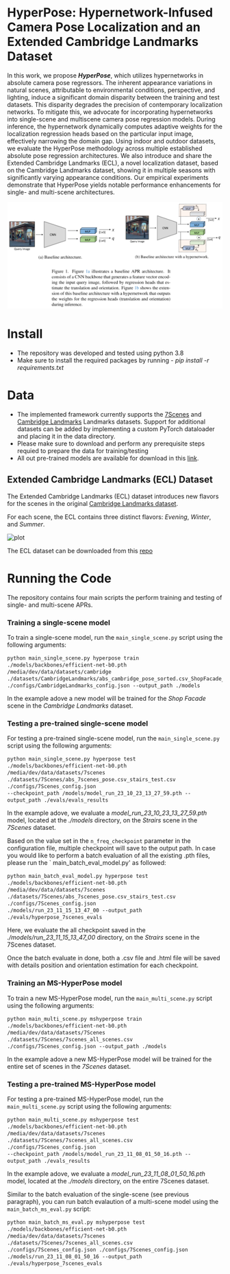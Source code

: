 # HyperPose: Hypernetwork-Infused Camera Pose Localization and an Extended Cambridge Landmarks Dataset

In this work, we propose ***HyperPose***, which utilizes hypernetworks in absolute camera pose regressors. The inherent appearance variations in natural scenes, attributable to environmental conditions, perspective, and lighting, induce a significant domain disparity between the training and test datasets. This disparity degrades the precision of contemporary localization networks. To mitigate this, we advocate for incorporating hypernetworks into single-scene and multiscene camera pose regression models. During inference, the hypernetwork dynamically computes adaptive weights for the localization regression heads based on the particular input image, effectively narrowing the domain gap. Using indoor and outdoor datasets, we evaluate the HyperPose methodology across multiple established absolute pose regression architectures. We also introduce and share the Extended Cambridge Landmarks (ECL), a novel localization dataset, based on the Cambridge Landmarks dataset, showing it in multiple seasons with significantly varying appearance conditions. Our empirical experiments demonstrate that HyperPose yields notable performance enhancements for single- and multi-scene architectures.

![plot](./img/hyperpose_arch_intro.png?raw=true "Title")

# Install

* The repository was developed and tested using python 3.8
* Make sure to install the required packages by running - *pip install -r requirements.txt*

# Data

* The implemented framework currently supports
  the [7Scenes](https://www.microsoft.com/en-us/research/project/rgb-d-dataset-7-scenes/)
  and [Cambridge Landmarks](https://www.repository.cam.ac.uk/items/53788265-cb98-42ee-b85b-7a0cbc8eddb3) Landmarks
  datasets. Support for additional datasets can be added by implementing a custom PyTorch dataloader and placing it in
  the data directory.
* Please make sure to download and perform any prerequisite steps requied to prepare the data for training/testing
* All out pre-trained models are available for download in
  this [link](https://www.dropbox.com/scl/fi/bj72wz17u77phidvtgyem/drive-download-20241114T145344Z-001.zip?rlkey=x0gzacfep9fe9kgq2yxc3tfq0&e=1&st=icbxe3s7&dl=0).

## Extended Cambridge Landmarks (ECL) Dataset

The Extended Cambridge Landmarks (ECL) dataset introduces new flavors for the scenes in the
original [Cambridge Landmarks dataset](https://www.repository.cam.ac.uk/items/53788265-cb98-42ee-b85b-7a0cbc8eddb3).

For each scene, the ECL contains three distinct flavors: *Evening*, *Winter*, and *Summer*.

![plot](https://anonymous.4open.science/r/extcambridgelandmarks-7A55/static/images/ecl_teaser.png?raw=true "Title")

The ECL dataset can be downloaded from this [repo](https://anonymous.4open.science/r/extcambridgelandmarks-7A55)

# Running the Code

The repository contains four main scripts the perform training and testing of single- and multi-scene APRs.

### Training a single-scene model

To train a single-scene model, run the `main_single_scene.py` script using the following arguments:

```
python main_single_scene.py hyperpose train ./models/backbones/efficient-net-b0.pth /media/dev/data/datasets/cambridge ./datasets/CambridgeLandmarks/abs_cambridge_pose_sorted.csv_ShopFacade_train.csv ./configs/CambridgeLandmarks_config.json --output_path ./models
```

In the example adove a new model will be trained for the *Shop Facade* scene in the *Cambridge Landmarks* dataset.

### Testing a pre-trained single-scene model

For testing a pre-trained single-scene model, run the `main_single_scene.py` script using the following arguments:

```
python main_single_scene.py hyperpose test ./models/backbones/efficient-net-b0.pth /media/dev/data/datasets/7scenes ./datasets/7Scenes/abs_7scenes_pose.csv_stairs_test.csv ./configs/7Scenes_config.json
--checkpoint_path /models/model_run_23_10_23_13_27_59.pth --output_path ./evals/evals_results
```

In the example adove, we evaluate a *model_run_23_10_23_13_27_59.pth* model, located at the *./models* directory, on the
*Strairs* scene in the *7Scenes* dataset.

Based on the value set in the `n_freq_checkpoint` parameter in the configuration file, multiple checkpoint will save to
the output path.
In case you would like to perform a batch evaluation of all the existing .pth files, please run the `
main_batch_eval_model.py' as followed:

```
python main_batch_eval_model.py hyperpose test ./models/backbones/efficient-net-b0.pth /media/dev/data/datasets/7scenes ./datasets/7Scenes/abs_7scenes_pose.csv_stairs_test.csv ./configs/7Scenes_config.json
./models/run_23_11_15_13_47_00 --output_path ./evals/hyperpose_7scenes_evals
```

Here, we evaluate the all checkpoint saved in the *./models/run_23_11_15_13_47_00* directory, on the *Strairs* scene in
the 7Scenes dataset.

Once the batch evaluate in done, both a .csv file and .html file will be saved with details position and orientation
estimation for each checkpoint.

### Training an MS-HyperPose model

To train a new MS-HyperPose model, run the `main_multi_scene.py` script using the following arguments:

```
python main_multi_scene.py mshyperpose train ./models/backbones/efficient-net-b0.pth /media/dev/data/datasets/7Scenes ./datasets/7Scenes/7scenes_all_scenes.csv ./configs/7Scenes_config.json --output_path ./models
```

In the example adove a new MS-HyperPose model will be trained for the entire set of scenes in the *7Scenes* dataset.

### Testing a pre-trained MS-HyperPose model

For testing a pre-trained MS-HyperPose model, run the `main_multi_scene.py` script using the following arguments:

```
python main_multi_scene.py mshyperpose test ./models/backbones/efficient-net-b0.pth /media/dev/data/datasets/7scenes ./datasets/7Scenes/7scenes_all_scenes.csv ./configs/7Scenes_config.json
--checkpoint_path /models/model_run_23_11_08_01_50_16.pth --output_path ./evals_results
```

In the example adove, we evaluate a *model_run_23_11_08_01_50_16.pth* model, located at the *./models* directory, on the
entire 7Scenes dataset.

Similar to the batch evaluation of the single-scene (see previous paragraph), you can run batch evalaution of a
multi-scene model using the `main_batch_ms_eval.py` script:

```
python main_batch_ms_eval.py mshyperpose test ./models/backbones/efficient-net-b0.pth /media/dev/data/datasets/7scenes ./datasets/7Scenes/7scenes_all_scenes.csv ./configs/7Scenes_config.json ./configs/7Scenes_config.json
./models/run_23_11_08_01_50_16 --output_path ./evals/hyperpose_7scenes_evals
```
